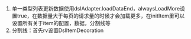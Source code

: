 1. 单一类型列表更新数据使用dslAdapter.loadDataEnd，alwaysLoadMore设置true，在数据量大于每页的请求量的时候才会加载更多，在initItem里可以设置所有关于item的配置，数据，分割线等
2. 分割线：首先rv设置DslItemDecoration